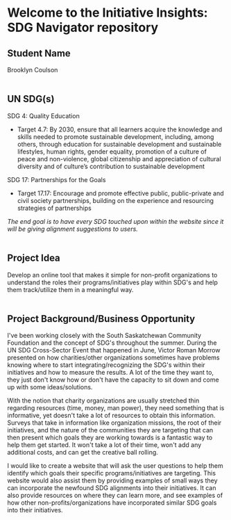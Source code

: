 # Welcome to the Initiative Insights: SDG Navigator repository 


## Student Name
Brooklyn Coulson 
<br>
<br>
## UN SDG(s)
SDG 4: Quality Education 
+ Target 4.7: By 2030, ensure that all learners acquire the knowledge and skills needed to promote sustainable development, including, among others, through education for sustainable development and sustainable lifestyles, human rights, gender equality, promotion of a culture of peace and non-violence, global citizenship and appreciation of cultural diversity and of culture’s contribution to sustainable development

SDG 17: Partnerships for the Goals
+ Target 17.17: Encourage and promote effective public, public-private and civil society partnerships, building on the experience and resourcing strategies of partnerships

_The end goal is to have every SDG touched upon within the website since it will be giving alignment suggestions to users._
<br>
<br>
## Project Idea
Develop an online tool that makes it simple for non-profit organizations to understand the roles their programs/initiatives play within SDG's and help them track/utilize them in a meaningful way.
<br>
<br>
## Project Background/Business Opportunity
I've been working closely with the South Saskatchewan Community Foundation and the concept of SDG's throughout the summer. During the UN SDG Cross-Sector Event that happened in June, Victor Roman Morrow presented on how charities/other organizations sometimes have problems knowing where to start integrating/recognizing the SDG's within their initiatives and how to measure the results. A lot of the time they want to, they just don't know how or don't have the capacity to sit down and come up with some ideas/solutions. 

With the notion that charity organizations are usually stretched thin regarding resources (time, money, man power), they need something that is informative, yet doesn't take a lot of resources to obtain this information. Surveys that take in information like organization missions, the root of their initiatives, and the nature of the communities they are targeting that can then present which goals they are working towards is a fantastic way to help them get started. It won't take a lot of their time, won't add any additional costs, and can get the creative ball rolling.

I would like to create a website that will ask the user questions to help them identify which goals their specific programs/initiatives are targeting. This website would also assist them by providing examples of small ways they can incorporate the newfound SDG alignments into their initiatives. It can also provide resources on where they can learn more, and see examples of how other non-profits/organizations have incorporated similar SDG goals into their initiatives.
